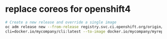 # replace coreos for openshift4

```bash
# Create a new release and override a single image
oc adm release new --from-release registry.svc.ci.openshift.org/origin/release:v4.1 \
cli=docker.io/mycompany/cli:latest --to-image docker.io/mycompany/myrepo:latest


```